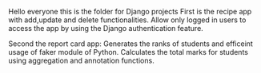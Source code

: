 Hello everyone this is the folder for Django projects
First is the recipe app with add,update and delete functionalities.
Allow only logged in users to access the app by using the Django authentication feature.


Second the report card app:
Generates the ranks of students and efficeint usage of faker module of Python.
Calculates the total marks for students using aggregation and annotation functions.
